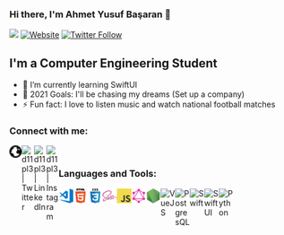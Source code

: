 ### Hi there, I'm Ahmet Yusuf Başaran 👋

![](https://komarev.com/ghpvc/?username=d11pl3&color=ff69b4&label=Profile+views)
[![Website](https://img.shields.io/website?label=d11pl3.github.io&style=for-the-badge&url=https://d11pl3.github.io)](https://d11pl3.github.io)
[![Twitter Follow](https://img.shields.io/twitter/follow/d11pl3?color=1DA1F2&logo=twitter&style=for-the-badge)](https://twitter.com/intent/follow?screen_name=d11pl3)

## I'm a Computer Engineering Student

- 🌱 I’m currently learning SwiftUI
- 🥅 2021 Goals: I'll be chasing my dreams (Set up a company)
- ⚡ Fun fact: I love to listen music and watch national football matches

### Connect with me:

[<img align="left" alt="d11pl3.github.io" width="22px" src="https://raw.githubusercontent.com/iconic/open-iconic/master/svg/globe.svg" />][website]
[<img align="left" alt="d11pl3 | Twitter" width="22px" src="https://cdn.jsdelivr.net/npm/simple-icons@v3/icons/twitter.svg" />][twitter]
[<img align="left" alt="d11pl3 | LinkedIn" width="22px" src="https://cdn.jsdelivr.net/npm/simple-icons@v3/icons/linkedin.svg" />][linkedin]
[<img align="left" alt="d11pl3 | Instagram" width="22px" src="https://cdn.jsdelivr.net/npm/simple-icons@v3/icons/instagram.svg" />][instagram]

<br />

### Languages and Tools:

<img align="left" alt="Visual Studio Code" width="26px" src="https://raw.githubusercontent.com/github/explore/80688e429a7d4ef2fca1e82350fe8e3517d3494d/topics/visual-studio-code/visual-studio-code.png" />
<img align="left" alt="HTML5" width="26px" src="https://raw.githubusercontent.com/github/explore/80688e429a7d4ef2fca1e82350fe8e3517d3494d/topics/html/html.png" />
<img align="left" alt="CSS3" width="26px" src="https://raw.githubusercontent.com/github/explore/80688e429a7d4ef2fca1e82350fe8e3517d3494d/topics/css/css.png" />
<img align="left" alt="Sass" width="26px" src="https://raw.githubusercontent.com/github/explore/80688e429a7d4ef2fca1e82350fe8e3517d3494d/topics/sass/sass.png" />
<img align="left" alt="JavaScript" width="26px" src="https://raw.githubusercontent.com/github/explore/80688e429a7d4ef2fca1e82350fe8e3517d3494d/topics/javascript/javascript.png" />
<img align="left" alt="GraphQL" width="26px" src="https://raw.githubusercontent.com/github/explore/80688e429a7d4ef2fca1e82350fe8e3517d3494d/topics/graphql/graphql.png" />
<img align="left" alt="Node.js" width="26px" src="https://raw.githubusercontent.com/github/explore/80688e429a7d4ef2fca1e82350fe8e3517d3494d/topics/nodejs/nodejs.png" />
<img align="left" alt="VueJS" width="26px" src="https://vuejs.org/images/logo.png" />
<img align="left" alt="PostgresQL" width="26px" src="https://www.postgresql.org/media/img/about/press/elephant.png" />
<img align="left" alt="Swift" width="26px" src="https://developer.apple.com/assets/elements/icons/swift/swift-64x64.png" />
<img align="left" alt="SwiftUI" width="26px" src="https://developer.apple.com/assets/elements/icons/swiftui/swiftui-96x96.png" />
<img align="left" alt="Python" width="26px" src="https://camo.githubusercontent.com/91de473fa3f2f749a56effc3e64f1049d108251f/68747470733a2f2f75706c6f61642e77696b696d656469612e6f72672f77696b6970656469612f636f6d6d6f6e732f7468756d622f632f63332f507974686f6e2d6c6f676f2d6e6f746578742e7376672f37363870782d507974686f6e2d6c6f676f2d6e6f746578742e7376672e706e67" />

<br />

[website]: https://d11pl3.github.io
[twitter]: https://twitter.com/d11pl3
[instagram]: https://instagram.com/d11pl3
[linkedin]: https://www.linkedin.com/in/ahmet-yusuf-başaran-107b05139

<br />
